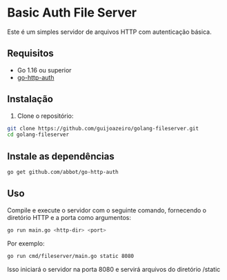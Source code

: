 # Basic Auth File Server

Este é um simples servidor de arquivos HTTP com autenticação básica.

## Requisitos

- Go 1.16 ou superior
- [go-http-auth](https://github.com/abbot/go-http-auth)

## Instalação

1. Clone o repositório:

```bash
git clone https://github.com/guijoazeiro/golang-fileserver.git
cd golang-fileserver
```
## Instale as dependências
```bash
go get github.com/abbot/go-http-auth
```

## Uso
Compile e execute o servidor com o seguinte comando, fornecendo o diretório HTTP e a porta como argumentos:

```bash
go run main.go <http-dir> <port>
```

Por exemplo:

```bash
go run cmd/fileserver/main.go static 8080
```
Isso iniciará o servidor na porta 8080 e servirá arquivos do diretório /static
